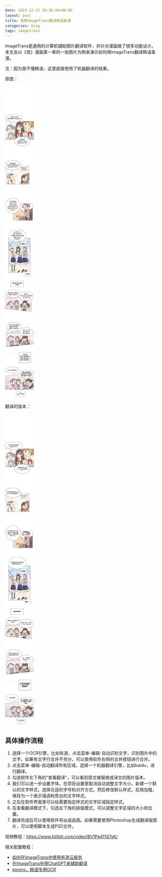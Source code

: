 ```yaml
---
date: 2023-12-31 16:36:50+08:00
layout: post
title: 使用ImageTrans翻译韩语条漫
categories: blog
tags: imagetrans
---
```


ImageTrans是通用的计算机辅助图片翻译软件，并针对漫画做了很多功能设计。本文会以《宫》漫画第一章的一张图片为例来演示如何用ImageTrans翻译韩语条漫。

注：因为我不懂韩语，这里直接使用了机器翻译的结果。


原图：

![原图](/album/webtoon/original.jpg)

翻译的版本：

![中文翻译版本](/album/webtoon/chinese.jpg)


## 具体操作流程

1. 选择一个OCR引擎，比如有道，点击菜单-编辑-自动识别文字，识别图片中的文字。如果有文字行合并不充分，可以使用软件右侧的合并按钮进行合并。
2. 点击菜单-编辑-自动翻译所有区域，选择一个机器翻译引擎，比如baidu，进行翻译。
3. 勾选软件左下角的“查看翻译”，可以看到原文被替换成译文的图片版本。
4. 我们可以进一步设置字体。在项目设置里取消自动调整文字大小。新建一个默认的文字样式，选择合适的字号和对齐方式。然后修改默认样式，启用加粗，保存为一个表示强调和旁白的文字样式。
5. 之后在软件界面里可以给需要指定样式的文字区域指定样式。
6. 在查看翻译模式下，勾选左下角的排版模式，可以调整文字区域的大小和位置。
7. 翻译完成后可以使用软件导出成品图。如果需要使用Photoshop生成翻译版图片，可以使用脚本生成PSD文件。

视频教程：<https://www.bilibili.com/video/BV1Pe411S7sK/>


相关配置教程：

* [如何在ImageTrans中使用有道云服务](https://www.basiccat.org/zh/how-to-use-youdao-in-imagetrans/)
* [在ImageTrans中用ChatGPT来辅助翻译](https://www.basiccat.org/zh/ChatGPT-image-translator/)
* [pororo，韩语专用OCR](https://github.com/xulihang/ImageTrans_plugins/tree/master/pororoOCR)

